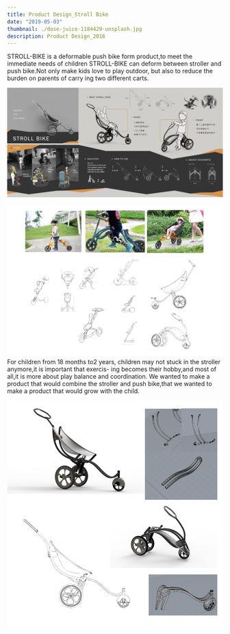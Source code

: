 ```yaml
---
title: Product Design_Stroll Bike
date: "2019-05-03"
thumbnail: ./dose-juice-1184429-unsplash.jpg
description: Product Design_2016
---
```

STROLL-BIKE is a deformable push bike 
form product,to meet the immediate needs
of children STROLL-BIKE can deform 
between stroller and push bike.Not only
make kids love to play outdoor, but also 
to reduce the burden on parents of carry 
ing two different carts.


![Green](./chuttersnap-564286-unsplash.jpg)

![Green](./jazmin-quaynor-105210-unsplash.jpg)
For children from 18 months to2 years,
children may not stuck in the stroller 
anymore,it is important that exercis-
ing becomes their hobby,and most of
all,it is more about play balance and
coordination. We wanted to make a 
product that would combine the stroller
and push bike,that we wanted to make
a product that would grow with the child.    

![Green](./josh-silver-730329-unsplash.jpg)

